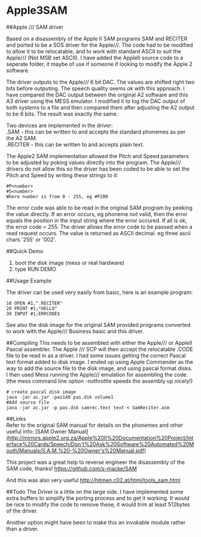 # Apple3SAM
##Apple /// SAM driver

Based on a disassembly of the Apple II SAM programs SAM and RECITER and ported to be a SOS driver for the Apple///. The code had to be modified to allow it to be relocatable, and to work with standard ASCII to suit the Apple/// (Not MSB set ASCII). I have added the AppleII source code to a seperate folder, it maybe of use if someone if looking to modify the Apple 2 software.

The driver outputs to the Apple/// 6 bit DAC. The values are shifted right two bits before outputing. The speech quality seems ok with this approach. I have compared the DAC output between the original A2 software and this A3 driver using the MESS emulator. I modified it to log the DAC output of both systems to a file and then compared them after adjusting the A2 output to be 6 bits. The result was exactly the same.

Two devices are implemented in the driver:  
   .SAM - this can be written to and accepts the standard phonemes as per the A2 SAM.  
   .RECITER - this can be written to and accepts plain text.  
   
The Apple2 SAM implementation allowed the Pitch and Speed parameters to be adjusted by poking values directly into the program. The Apple/// drivers do not allow this so the driver has been coded to be able to set the Pitch and Speed by writing these strings to it:
   ```
   #P<number>
   #S<number>
   Where number is from 0 - 255, eg #P200
   ```
   
   
The error code was able to be read in the original SAM program by peeking the value directly. If an error occurs, eg phoneme not valid, then the error equals the position in the input string where the error occured. If all is ok, the error code = 255. The driver allows the error code to be passed when a read request occurs. The value is returned as ASCII decimal. eg three ascii chars '255' or '002'.
   
##Quick Demo
1. boot the disk image (mess or real hardware)
2. type RUN DEMO

##Usage Example

The driver can be used very easily from basic, here is an example program:

   ```
   10 OPEN #1,".RECITER"
   20 PRINT #1;"HELLO"
   30 INPUT #1;ERRCODE$
   ```
See also the disk image for the original SAM provided programs converted to work with the Apple/// Business basic and this driver.

##Compiling
This needs to be assembled with either the Apple/// or AppleII Pascal assembler. The Apple /// SCP will then accept the relocatable .CODE file to be read in as a driver. 
I had some issues getting the correct Pascal text format added to disk image. I ended up using Apple Commander as the way to add the source file to the disk image, and using pascal format disks. I then used Mess running the Apple/// emulation for assembling the code. (the mess command line option -nothrottle speeds the assembly up nicely!)

   ```
   # create pascal disk image
   java -jar ac.jar -pas140 pas.dsk volume1
   #Add source file
   java -jar ac.jar -p pas.dsk samrec.text text < SamReciter.asm
   ```


##Links   
Refer to the original SAM manual for details on the phonemes and other useful info:
[SAM Owner Manual] (http://mirrors.apple2.org.za/Apple%20II%20Documentation%20Project/Interface%20Cards/Speech/Don't%20Ask%20Software%20Automated%20Mouth/Manuals/S.A.M.%20-%20Owner's%20Manual.pdf)

This project was a great help to reverse engineer the disassembly of the SAM code, thanks!
https://github.com/s-macke/SAM

And this was also very useful
http://hitmen.c02.at/html/tools_sam.html

##Todo
The Driver is a little on the large side. I have implemented some extra buffers to simplify the porting process and to get it working. It would be nice to modify the code to remove these, it would trim at least 512bytes of the driver.

Another option might have been to make this an invokable module rather than a driver. 

